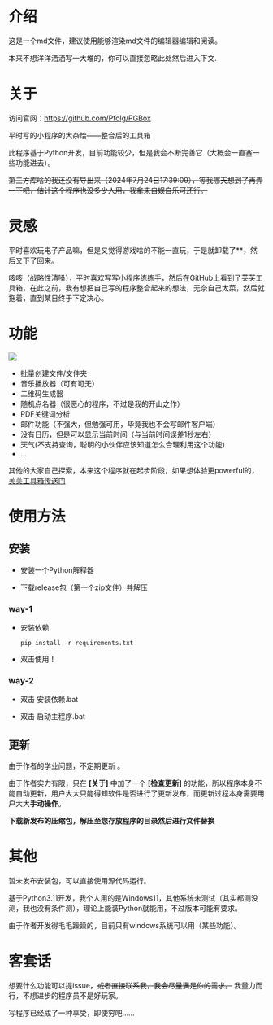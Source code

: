 # 介绍

这是一个md文件，建议使用能够渲染md文件的编辑器编辑和阅读。

本来不想洋洋洒洒写一大堆的，你可以直接忽略此处然后进入下文.

# 关于

访问官网：<https://github.com/Pfolg/PGBox>

平时写的小程序的大杂烩——整合后的工具箱

此程序基于Python开发，目前功能较少，但是我会不断完善它（大概会一直塞一些功能进去）。

~~第三方库啥的我还没有导出来（2024年7月24日17:39:09），等我哪天想到了再弄一下吧，估计这个程序也没多少人用，我拿来自娱自乐可还行。~~

# 灵感

平时喜欢玩电子产品嘛，但是又觉得游戏啥的不能一直玩，于是就卸载了**，然后又下了回来。

咳咳（战略性清嗓），平时喜欢写写小程序练练手，然后在GitHub上看到了芙芙工具箱，在此之前，我有想把自己写的程序整合起来的想法，无奈自己太菜，然后就拖着，直到某日终于下定决心。

# 功能

![](https://github.com/user-attachments/assets/241a4c3f-b9ff-4cee-8ec9-6c31010808e3)

- 批量创建文件/文件夹
- 音乐播放器（可有可无）
- 二维码生成器
- 随机点名器（很恶心的程序，不过是我的开山之作）
- PDF关键词分析
- 邮件功能（不强大，但勉强可用，毕竟我也不会写邮件客户端）
- 没有日历，但是可以显示当前时间（与当前时间误差1秒左右）
- 天气(不支持查询，聪明的小伙伴应该知道怎么合理利用这个功能)
- ...

其他的大家自己探索，本来这个程序就在起步阶段，如果想体验更powerful的，[芙芙工具箱传送门](https://github.com/DuckDuckStudio/Fufu_Tools)

# 使用方法

## 安装

- 安装一个Python解释器

- 下载release包（第一个zip文件）并解压

### way-1

- 安装依赖

    ~~~shell
    pip install -r requirements.txt
    ~~~

- 双击使用！

### way-2

- 双击 安装依赖.bat

- 双击 启动主程序.bat

## 更新

由于作者的学业问题，不定期更新 。

由于作者实力有限，只在 **[关于]** 中加了一个 **[检查更新]** 的功能，所以程序本身不能自动更新，用户大大只能得知软件是否进行了更新发布，而更新过程本身需要用户大大**手动操作**。

**下载新发布的压缩包，解压至您存放程序的目录然后进行文件替换**

# 其他

暂未发布安装包，可以直接使用源代码运行。

基于Python3.11开发，我个人用的是Windows11，其他系统未测试（其实都测没测，我也没有条件测），理论上能装Python就能用，不过版本可能有要求。

由于作者开发得毛毛躁躁的，目前只有windows系统可以用（某些功能）。

# 客套话

想要什么功能可以提issue，~~或者直接联系我，我会尽量满足你的需求。~~ 我量力而行，不想进步的程序员不是好玩家。

写程序已经成了一种享受，即使穷吧……
